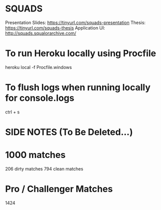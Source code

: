 # SQUADS
Presentation Slides: https://tinyurl.com/squads-presentation
Thesis: https://tinyurl.com/squads-thesis
Application UI: http://squads.squalorarchive.com/











# To run Heroku locally using Procfile
heroku local -f Procfile.windows

# To flush logs when running locally for console.logs
ctrl + s



# SIDE NOTES (To Be Deleted...)
# 1000 matches
206 dirty matches
794 clean matches

# Pro / Challenger Matches
1424
